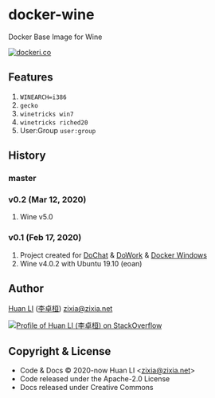 # docker-wine

Docker Base Image for Wine

[![dockeri.co](https://dockeri.co/image/zixia/wine)](https://hub.docker.com/r/zixia/wine/)

## Features

1. `WINEARCH=i386`
1. `gecko`
1. `winetricks win7`
1. `winetricks riched20`
1. User:Group `user:group`

## History

### master

### v0.2 (Mar 12, 2020)

1. Wine v5.0

### v0.1 (Feb 17, 2020)

1. Project created for [DoChat](https://github.com/huan/docker-wechat) & [DoWork](https://github.com/huan/docker-wxwork) & [Docker Windows](https://github.com/huan/docker-windows)
1. Wine v4.0.2 with Ubuntu 19.10 (eoan)

## Author

[Huan LI](https://github.com/huan) ([李卓桓](http://linkedin.com/in/zixia)) zixia@zixia.net

[![Profile of Huan LI (李卓桓) on StackOverflow](https://stackexchange.com/users/flair/265499.png)](https://stackexchange.com/users/265499)

## Copyright & License

- Code & Docs © 2020-now Huan LI \<zixia@zixia.net\>
- Code released under the Apache-2.0 License
- Docs released under Creative Commons
